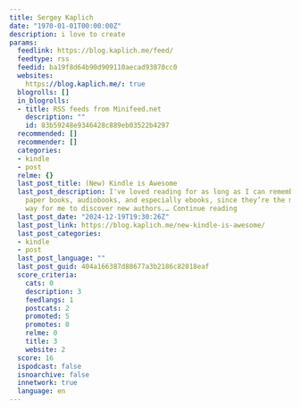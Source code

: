 ```yaml
---
title: Sergey Kaplich
date: "1970-01-01T00:00:00Z"
description: i love to create
params:
  feedlink: https://blog.kaplich.me/feed/
  feedtype: rss
  feedid: ba19f8d64b90d909110aecad93870cc0
  websites:
    https://blog.kaplich.me/: true
  blogrolls: []
  in_blogrolls:
  - title: RSS feeds from Minifeed.net
    description: ""
    id: 83b59248e9346428c889eb03522b4297
  recommended: []
  recommender: []
  categories:
  - kindle
  - post
  relme: {}
  last_post_title: (New) Kindle is Awesome
  last_post_description: I've loved reading for as long as I can remember. I enjoy
    paper books, audiobooks, and especially ebooks, since they’re the most convenient
    way for me to discover new authors.… Continue reading
  last_post_date: "2024-12-19T19:30:26Z"
  last_post_link: https://blog.kaplich.me/new-kindle-is-awesome/
  last_post_categories:
  - kindle
  - post
  last_post_language: ""
  last_post_guid: 404a166387d88677a3b2186c82018eaf
  score_criteria:
    cats: 0
    description: 3
    feedlangs: 1
    postcats: 2
    promoted: 5
    promotes: 0
    relme: 0
    title: 3
    website: 2
  score: 16
  ispodcast: false
  isnoarchive: false
  innetwork: true
  language: en
---
```

